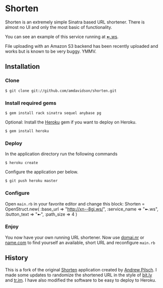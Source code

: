 # Shorten

Shorten is an extremely simple Sinatra based URL shortener. There is almost no UI and only the most 
basic of functionality.

You can see an example of this service running at [&#x27bc;.ws][example]. 

File uploading with an Amazon S3 backend has been recently uploaded and works but is known to be very buggy. YMMV.

## Installation


### Clone
	
	$ git clone git://github.com/amdavidson/shorten.git
	

### Install required gems
	
	$ gem install rack sinatra sequel anybase pg
	
Optional: Install the [Heroku][heroku] gem if you want to deploy on Heroku.
	
	$ gem install heroku
	

### Deploy

In the application directory run the following commands

	$ heroku create

Configure the application per below.

	$ git push heroku master


### Configure

Open <code>main.rb</code> in your favorite editor and change this block: 
	Shorten = OpenStruct.new(
		:base_url => "http://xn--8gi.ws/",
		:service_name => "&#x27bc;.ws",
		:button_text => "&#x27bc;",
		:path_size => 4
	)	
	
	
	
### Enjoy

You now have your own running URL shortener. Now use [domai.nr][domainr] or [name.com][name] to find 
yourself an available, short URL and reconfigure <code>main.rb</code>
	
	
## History 

This is a fork of the original [Shorten][orig_url] application created by [Andrew Pilsch][author]. 
I made some updates to randomize the shortened URL in the style of [bit.ly][bitly] and 
[tr.im][trim]. I have also modified the software to be easy to deploy to Heroku.






[orig_url]: http://blog.pilsch.com/past/2009/6/7/shorten_your_own_damn_urls/
[author]: http://andrew.pilsch.com/
[example]: http://xn--8gi.ws
[bitly]: http://bit.ly
[trim]: http://tr.im
[heroku]: http://heroku.com
[domainr]: http://domai.nr
[name]: http://name.com
